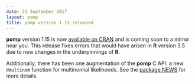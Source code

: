 ```yaml
---
date: 21 September 2017
layout: pomp
title: pomp version 1.15 released
---
```


**pomp** version 1.15 is now [available on CRAN](https://cran.r-project.org/package=pomp) and is coming soon to a mirror near you.
This release fixes errors that would have arisen in **R** version 3.5 due to new changes in the underpinnings of **R**.

Additionally, there has been one augmentation of the **pomp** C API: a new `dmultinom` function for multinomial likelihoods.
See the [package NEWS](https://kingaa.github.io/pomp/NEWS.html) for more details.
